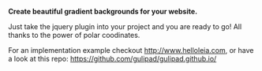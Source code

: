 **Create beautiful gradient backgrounds for your website.**

Just take the jquery plugin into your project and you are ready to go! All thanks to the power of polar coodinates.

For an implementation example checkout http://www.helloleia.com, or have a look at this repo: https://github.com/gulipad/gulipad.github.io/
